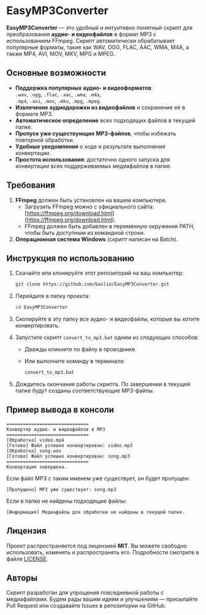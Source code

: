 # EasyMP3Converter

**EasyMP3Converter** — это удобный и интуитивно понятный скрипт для преобразования **аудио- и видеофайлов** в формат MP3 с использованием FFmpeg. Скрипт автоматически обрабатывает популярные форматы, такие как WAV, OGG, FLAC, AAC, WMA, M4A, а также MP4, AVI, MOV, MKV, MPG и MPEG.

## Основные возможности

- **Поддержка популярных аудио- и видеоформатов**:  
  `.wav`, `.ogg`, `.flac`, `.aac`, `.wma`, `.m4a`,  
  `.mp4`, `.avi`, `.mov`, `.mkv`, `.mpg`, `.mpeg`.
- **Извлечение аудиодорожки из видеофайлов** и сохранение её в формате MP3.
- **Автоматическое определение** всех подходящих файлов в текущей папке.
- **Пропуск уже существующих MP3-файлов**, чтобы избежать повторной обработки.
- **Удобные уведомления** о ходе и результате выполнения конвертации.
- **Простота использования**: достаточно одного запуска для конвертации всех поддерживаемых медиафайлов в папке.

## Требования

1. **FFmpeg** должен быть установлен на вашем компьютере.
   - Загрузить FFmpeg можно с официального сайта: [https://ffmpeg.org/download.html](https://ffmpeg.org/download.html).
   - FFmpeg должен быть добавлен в переменную окружения PATH, чтобы быть доступным из командной строки.
2. **Операционная система Windows** (скрипт написан на Batch).

## Инструкция по использованию

1. Скачайте или клонируйте этот репозиторий на ваш компьютер:

   ```bash
   git clone https://github.com/baslie/EasyMP3Converter.git
   ```

2. Перейдите в папку проекта:

   ```bash
   cd EasyMP3Converter
   ```

3. Скопируйте в эту папку все аудио- и видеофайлы, которые вы хотите конвертировать.

4. Запустите скрипт `convert_to_mp3.bat` одним из следующих способов:
   - Дважды кликните по файлу в проводнике.
   - Или выполните команду в терминале:

     ```cmd
     convert_to_mp3.bat
     ```

5. Дождитесь окончания работы скрипта. По завершении в текущей папке будут созданы соответствующие MP3-файлы.

## Пример вывода в консоли

```text
==============================
Конвертер аудио- и видеофайлов в MP3
==============================
[Обработка] video.mp4
[Готово] Файл успешно конвертирован: video.mp3
[Обработка] song.wav
[Готово] Файл успешно конвертирован: song.mp3
==============================
Конвертация завершена.
```

Если файл MP3 с таким именем уже существует, он будет пропущен:

```text
[Пропущено] MP3 уже существует: song.mp3
```

Если в папке не найдены подходящие файлы:

```text
[Информация] Медиафайлы для обработки не найдены в текущей папке.
```

## Лицензия

Проект распространяется под лицензией **MIT**. Вы можете свободно использовать, изменять и распространять его. Подробности смотрите в файле [LICENSE](LICENSE).

## Авторы

Скрипт разработан для упрощения повседневной работы с медиафайлами. Будем рады вашим идеям и улучшениям — присылайте Pull Request или создавайте Issues в репозитории на GitHub.
